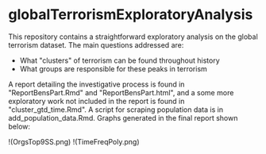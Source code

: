 # globalTerrorismExploratoryAnalysis

This repository contains a straightforward exploratory analysis on the global terrorism dataset. The main questions addressed are: 

- What "clusters" of terrorism can be found throughout history 
- What groups are responsible for these peaks in terrorism 

A report detailing the investigative process is found in "ReportBensPart.Rmd" and "ReportBensPart.html", and a some more exploratory work not included in the report is found in "cluster_gtd_time.Rmd". A script for scraping population data is in add_population_data.Rmd. Graphs generated in the final report shown below: 

!(OrgsTop9SS.png)
!(TimeFreqPoly.png)